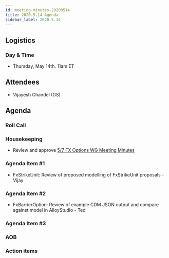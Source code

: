 ```yaml
---
id: meeting-minutes-20200514
title: 2020.5.14 Agenda
sidebar_label: 2020.5.14
---
```


## Logistics 
### Day & Time
* Thursday, May 14th. 11am ET

## Attendees
* Vijayesh Chandel (GS)

## Agenda

### Roll Call

### Housekeeping
* Review and approve [5/7 FX Options WG Meeting Minutes](https://github.com/finos/alloy/blob/master/meeting-minutes/fx-options-wg/2020.5.7-fx-options-wg-meeting.md)

### Agenda Item #1
* FxStrikeUnit: Review of proposed modelling of FxStrikeUnit proposals - Vijay 
### Agenda Item #2
* FxBarrierOption: Review of example CDM JSON output and compare against model in AlloyStudio - Ted
### Agenda Item #3

### AOB

### Action items
